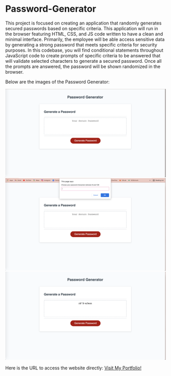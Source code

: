 # Password-Generator

This project is focused on creating an application that randomly generates secured passwords based on specific criteria. This application will run in the browser featuring HTML, CSS, and JS code written to have a clean and minimal interface. Primarily, the employee will be able access sensitive data by generating a strong password that meets specific criteria for security purposes. In this codebase, you will find conditional statements throughout JavaScript code to create prompts of specific criteria to be answered that will validate selected characters to generate a secured password. Once all the prompts are answered, the password will be shown randomized in the browser.

Below are the images of the Password Generator:

<img src="./assets/images/img1.png" alt="Image of Password Generator">
<img src="./assets/images/img2.png" alt="Image of Prompt on Password Generator">
<img src="./assets/images/img3.png" alt="Image of Generated Password">

Here is the URL to access the website directly:
<a href="https://gracetalks.github.io/Cynthia-Career-Portfolio/">Visit My Portfolio!</a>
